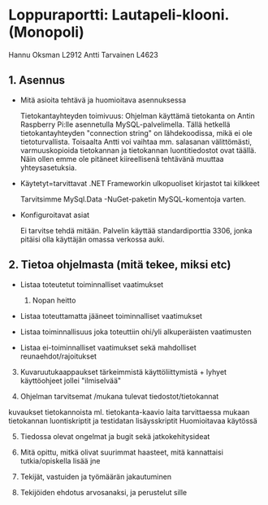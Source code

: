 # Loppuraportti: Lautapeli-klooni. (Monopoli)
Hannu Oksman L2912
Antti Tarvainen L4623

## 1. Asennus

* Mitä asioita tehtävä ja huomioitava asennuksessa

   Tietokantayhteyden toimivuus: Ohjelman käyttämä tietokanta on Antin Raspberry Pi:lle asennetulla MySQL-palvelimella. Tällä hetkellä tietokantayhteyden "connection string" on lähdekoodissa, mikä ei ole tietoturvallista. Toisaalta Antti voi vaihtaa mm. salasanan välittömästi, varmuuskopioida tietokannan ja tietokannan luontitiedostot ovat täällä. Näin ollen emme ole pitäneet kiireellisenä tehtävänä muuttaa yhteysasetuksia.

* Käytetyt=tarvittavat .NET Frameworkin ulkopuoliset kirjastot tai kilkkeet

   Tarvitsimme MySql.Data -NuGet-paketin MySQL-komentoja varten.

* Konfiguroitavat asiat

   Ei tarvitse tehdä mitään. Palvelin käyttää standardiporttia 3306, jonka pitäisi olla käyttäjän omassa verkossa auki.


## 2. Tietoa ohjelmasta (mitä tekee, miksi etc)

* Listaa toteutetut toiminnalliset vaatimukset

  1. Nopan heitto

* Listaa toteuttamatta jääneet toiminnalliset vaatimukset

* Listaa toiminnallisuus joka toteuttiin ohi/yli alkuperäisten vaatimusten

* Listaa ei-toiminnalliset vaatimukset sekä mahdolliset reunaehdot/rajoitukset



3. Kuvaruutukaappaukset tärkeimmistä käyttöliittymistä + lyhyet käyttöohjeet jollei "ilmiselvää"


4. Ohjelman tarvitsemat /mukana tulevat tiedostot/tietokannat


kuvaukset tietokannoista ml. tietokanta-kaavio
laita tarvittaessa mukaan tietokannan luontiskriptit ja testidatan lisäysskriptit
Huomioitavaa käytössä



5. Tiedossa olevat ongelmat ja bugit sekä jatkokehitysideat


6. Mitä opittu, mitkä olivat suurimmat haasteet, mitä kannattaisi tutkia/opiskella lisää jne


7. Tekijät, vastuiden ja työmäärän jakautuminen


8. Tekijöiden ehdotus arvosanaksi, ja perustelut sille
